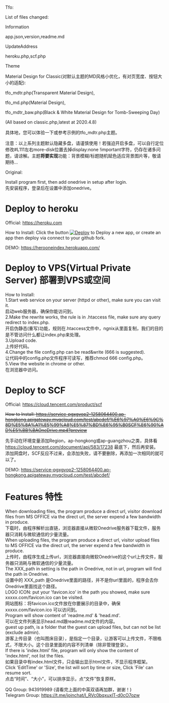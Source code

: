 Tfo:

List of files changed:

Information

app.json,version,readme.md

UpdateAddress

heroku.php,scf.php

Theme

Material Design for Classic(对默认主题的MD风格小优化，有对页宽度、按钮大小的适配):

tfo_mdtr.php(Transparent Material Design),

tfo_md.php(Material Design),

tfo_mdtr_baw.php(Black & White Material Design for Tomb-Sweeping Day)

(All based on classic.php,latest at 2020.4.8)

具体地，您可以体验一下或参考示例的tfo_mdtr.php主题。

注意：以上系列主题默认隐藏多盘，请谨慎使用！若强迫开启多盘，可以自行定位修改#L111左右more-disk位置去掉display:none !important字符，仍存在诸多问题，请谅解。主题**将要实现**功能：背景模糊/标题随机赋色适应背景图片等，敬请期待...

Original:

Install program first, then add onedrive in setup after login.  
先安装程序，登录后在设置中添加onedrive。  

# Deploy to heroku  
Official: https://heroku.com  

How to Install: Click the button [![Deploy](https://www.herokucdn.com/deploy/button.svg)](https://heroku.com/deploy) to Deploy a new app, or create an app then deploy via connect to your github fork.  

DEMO:  https://herooneindex.herokuapp.com/  

# Deploy to VPS(Virtual Private Server) 部署到VPS或空间  
How to Install:  
    1.Start web service on your server (httpd or other), make sure you can visit it.  
    启动web服务器，确保你能访问到。  
    2.Make the rewrite works, the rule is in .htaccess file, make sure any query redirect to index.php.  
    开启伪静态(重写)功能，规则在.htaccess文件中，ngnix从里面复制，我们的目的是不管访问什么都让index.php来处理。  
    3.Upload code.  
    上传好代码。  
    4.Change the file config.php can be read&write (666 is suggested).  
    让代码中的config.php文件程序可读写，推荐chmod 666 config.php。  
    5.View the website in chrome or other.  
    在浏览器中访问。  

# Deploy to SCF  
Official: https://cloud.tencent.com/product/scf  

~~How to Install:  https://service-pgxgvop2-1258064400.ap-hongkong.apigateway.myqcloud.com/test/abcdef/%E6%97%A0%E6%9C%8D%E5%8A%A1%E5%99%A8%E5%87%BD%E6%95%B0SCF%E6%90%AD%E5%BB%BAOneDrive.mp4?preview~~  

先手动在环境变量添加Region，ap-hongkong或ap-guangzhou之类，具体看 https://cloud.tencent.com/document/api/583/17238 最底下，然后再安装。  
添加网盘时，SCF反应不过来，会添加失败，请不要删除，再添加一次相同的就可以了。  

DEMO:  https://service-pgxgvop2-1258064400.ap-hongkong.apigateway.myqcloud.com/test/abcdef/  

# Features 特性  
When downloading files, the program produce a direct url, visitor download files from MS OFFICE via the direct url, the server expend a few bandwidth in produce.  
下载时，由程序解析出直链，浏览器直接从微软Onedrive服务器下载文件，服务器只消耗与微软通信的少量流量。  
When uploading files, the program produce a direct url, visitor upload files to MS OFFICE via the direct url, the server expend a few bandwidth in produce.  
上传时，由程序生成上传url，浏览器直接向微软Onedrive的这个url上传文件，服务器只消耗与微软通信的少量流量。  
The XXX_path in setting is the path in Onedrive, not in url, program will find the path in Onedrive.  
设置中的 XXX_path 是Onedrive里面的路径，并不是你url里面的，程序会去你Onedrive里面找这个路径。  
LOGO ICON: put your 'favicon.ico' in the path you showed, make sure xxxxx.com/favicon.ico can be visited.   
网站图标：将favicon.ico文件放在你要展示的目录中，确保 xxxxx.com/favicon.ico 可以访问到。  
Program will show content of 'readme.md' & 'head.md'.  
可以在文件列表显示head.md跟readme.md文件的内容。  
guest up path, is a folder that the guest can upload files, but can not be list (exclude admin).  
游客上传目录（也叫图床目录），是指定一个目录，让游客可以上传文件，不限格式，不限大小。这个目录里面的内容不列清单（除非管理登录）。  
If there is 'index.html' file, program will only show the content of 'index.html', not list the files.  
如果目录中有index.html文件，只会输出显示html文件，不显示程序框架。  
Click 'EditTime' or 'Size', the list will sort by time or size, Click 'File' can resume sort.  
点击“时间”、“大小”，可以排序显示，点“文件”恢复原样。  

QQ Group: 943919989 (请看完上面的中英双语再加群，谢谢！)   
Telegram Group: https://t.me/joinchat/I_RVc0bqxuxlT-d0cO7ozw  
